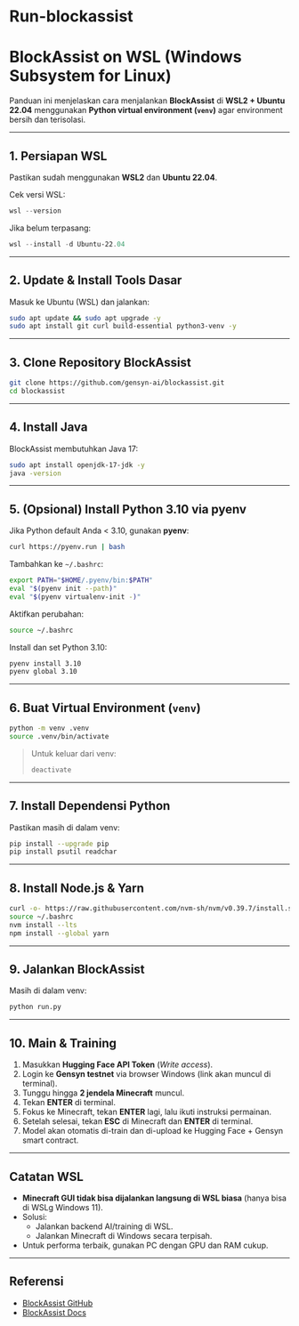 # Run-blockassist
# BlockAssist on WSL (Windows Subsystem for Linux)

Panduan ini menjelaskan cara menjalankan **BlockAssist** di **WSL2 + Ubuntu 22.04** menggunakan **Python virtual environment (`venv`)** agar environment bersih dan terisolasi.

---

## 1. Persiapan WSL

Pastikan sudah menggunakan **WSL2** dan **Ubuntu 22.04**.

Cek versi WSL:
```powershell
wsl --version
```

Jika belum terpasang:
```powershell
wsl --install -d Ubuntu-22.04
```

---

## 2. Update & Install Tools Dasar

Masuk ke Ubuntu (WSL) dan jalankan:
```bash
sudo apt update && sudo apt upgrade -y
sudo apt install git curl build-essential python3-venv -y
```

---

## 3. Clone Repository BlockAssist

```bash
git clone https://github.com/gensyn-ai/blockassist.git
cd blockassist
```

---

## 4. Install Java

BlockAssist membutuhkan Java 17:
```bash
sudo apt install openjdk-17-jdk -y
java -version
```

---

## 5. (Opsional) Install Python 3.10 via pyenv

Jika Python default Anda < 3.10, gunakan **pyenv**:

```bash
curl https://pyenv.run | bash
```

Tambahkan ke `~/.bashrc`:
```bash
export PATH="$HOME/.pyenv/bin:$PATH"
eval "$(pyenv init --path)"
eval "$(pyenv virtualenv-init -)"
```

Aktifkan perubahan:
```bash
source ~/.bashrc
```

Install dan set Python 3.10:
```bash
pyenv install 3.10
pyenv global 3.10
```

---

## 6. Buat Virtual Environment (`venv`)

```bash
python -m venv .venv
source .venv/bin/activate
```

> Untuk keluar dari venv:  
> ```bash
> deactivate
> ```

---

## 7. Install Dependensi Python

Pastikan masih di dalam venv:
```bash
pip install --upgrade pip
pip install psutil readchar
```

---

## 8. Install Node.js & Yarn

```bash
curl -o- https://raw.githubusercontent.com/nvm-sh/nvm/v0.39.7/install.sh | bash
source ~/.bashrc
nvm install --lts
npm install --global yarn
```

---

## 9. Jalankan BlockAssist

Masih di dalam venv:
```bash
python run.py
```

---

## 10. Main & Training

1. Masukkan **Hugging Face API Token** (*Write access*).
2. Login ke **Gensyn testnet** via browser Windows (link akan muncul di terminal).
3. Tunggu hingga **2 jendela Minecraft** muncul.
4. Tekan **ENTER** di terminal.
5. Fokus ke Minecraft, tekan **ENTER** lagi, lalu ikuti instruksi permainan.
6. Setelah selesai, tekan **ESC** di Minecraft dan **ENTER** di terminal.
7. Model akan otomatis di-train dan di-upload ke Hugging Face + Gensyn smart contract.

---

## Catatan WSL

- **Minecraft GUI tidak bisa dijalankan langsung di WSL biasa** (hanya bisa di WSLg Windows 11).
- Solusi:
  - Jalankan backend AI/training di WSL.
  - Jalankan Minecraft di Windows secara terpisah.
- Untuk performa terbaik, gunakan PC dengan GPU dan RAM cukup.

---

## Referensi

- [BlockAssist GitHub](https://github.com/gensyn-ai/blockassist)
- [BlockAssist Docs](https://docs.gensyn.ai/testnet/blockassist/getting-started)
